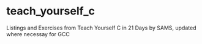 # teach_yourself_c
Listings and Exercises from Teach Yourself C in 21 Days by SAMS, updated where necessay for GCC

